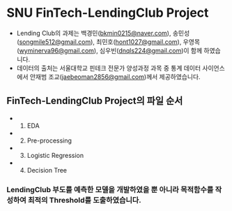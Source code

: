 # SNU FinTech-LendingClub Project
- Lending Club의 과제는 백경민(bkmin0215@naver.com), 송민성(songmile512@gmail.com), 최민호(hont1027@gmail.com), 우영목(wyminerva96@gmail.com), 심우빈(dnqls224@gmail.com)이 함께 하였습니다.
- 데이터의 출처는 서울대학교 핀테크 전문가 양성과정 과목 중 통계 데이터 사이언스에서 안재범 조교(jaebeoman2856@gmail.com)께서 제공하였습니다.

## FinTech-LendingClub Project의 파일 순서
- 1. EDA
- 2. Pre-processing
- 3. Logistic Regression
- 4. Decision Tree

### LendingClub 부도를 예측한 모델을 개발하였을 뿐 아니라 목적함수를 작성하여 최적의 Threshold를 도출하였습니다. 
